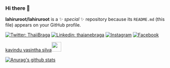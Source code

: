 
### Hi there 👋
**lahiruroot/lahiruroot** is a ✨ _special_ ✨ repository because its `README.md` (this file) appears on your GitHub profile.

[![Twitter: ThaiiBraga](https://img.shields.io/twitter/follow/KYasintha?style=social)](https://twitter.com/KYasintha)
[![Linkedin: thaianebraga](https://img.shields.io/badge/-kavinduyasintha-blue?style=flat-square&logo=Linkedin&logoColor=white&link=https://www.linkedin.com/in/s-kavindu-yasintha-sliva)](https://www.linkedin.com/in/s-kavindu-yasintha-sliva)
<a href="https://www.instagram.com/_k.yasintha_silva_/" target="_blank"><img src="https://img.shields.io/badge/Instagram-%23E4405F.svg?&style=flat-square&logo=instagram&logoColor=white" alt="Instagram"></a>
<a href="https://www.facebook.com/skysilva00" target="_blank"><img src="https://img.shields.io/badge/Facebook-%231877F2.svg?&style=flat-square&logo=facebook&logoColor=white" alt="Facebook"></a>

<a href="https://kavinduyasintha.tech/">kavindu yasintha silva</a><img src="https://media.giphy.com/media/WUlplcMpOCEmTGBtBW/giphy.gif" width="30"> 
</em>

[![Anurag's github stats](https://github-readme-stats.vercel.app/api?username=kavindyasinthasilva)](https://play.google.com/store/apps/details?id=com.kavinduyasintha.beauty)

<!--
**kavindyasinthasilva/kavindyasinthasilva** is a ✨ _special_ ✨ repository because its `README.md` (this file) appears on your GitHub profile.

**lahiruroot/lahiruroot** is a ✨ _special_ ✨ repository because its `README.md` (this file) appears on your GitHub profile.
